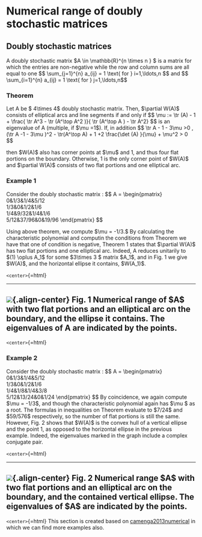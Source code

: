 Numerical range of doubly stochastic matrices
=============================================

Doubly stochastic matrices
--------------------------

A doubly stochastic matrix \$A \\in \\mathbb{R}\^{n \\times n } \$ is a
matrix for which the entries are non-negative while the row and column
sums are all equal to one \$\$ \\sum\_{j=1}\^{n} a\_{ij} = 1 \\text{ for
} i=1,\\ldots,n \$\$ and \$\$ \\sum\_{i=1}\^{n} a\_{ij} = 1 \\text{ for
} j=1,\\ldots,n\$\$

### Theorem

Let A be \$ 4\\times 4\$ doubly stochastic matrix. Then, \$\\partial
W(A)\$ consists of elliptical arcs and line segments if and only if \$\$
\\mu := \\tr (A) - 1 + \\frac{ \\tr A\^3 - \\tr (A\^\\top A\^2 )}{ \\tr
(A\^\\top A ) - \\tr A\^2} \$\$ is an eigenvalue of A (multiple, if
\$\\mu =1\$). If, in addition \$\$ \\tr A - 1 - 3\\mu \>0 , (\\tr A -1 -
3\\mu )\^2 - \\tr(A\^\\top A) + 1 +2 \\frac{\\det (A) }{\\mu} + \\mu\^2
\> 0 \$\$

then \$W(A)\$ also has corner points at \$\\mu\$ and 1, and thus four
flat portions on the boundary. Otherwise, 1 is the only corner point of
\$W(A)\$ and \$\\partial W(A)\$ consists of two flat portions and one
elliptical arc.

### Example 1

Consider the doubly stochastic matrix : \$\$ A = \\begin{pmatrix}
0&1/3&1/4&5/12\
1/3&0&1/2&1/6\
1/4&9/32&1/4&1/6\
5/12&37/96&0&19/96 \\end{pmatrix} \$\$

Using above theorem, we compute \$\\mu = -1/3.\$ By calculating the
characteristic polynomial and computin the conditions from Theorem we
have that one of condition is negative, Theorem 1 states that
\$\\partial W(A)\$ has two flat portions and one elliptical arc. Indeed,
A reduces unitarily to \$(1) \\oplus A_1\$ for some \$3\\times 3 \$
matrix \$A_1\$, and in Fig. 1 we give \$W(A)\$, and the horizontal
ellipse it contains, \$W(A_1)\$.

`<center>`{=html}

  ------------------------------------------------------------------------------------------------------------------------------------------------------------------------------
  ![](/numerical-range/examples/r1.jpg){.align-center}
  Fig. 1 Numerical range of \$A\$ with two flat portions and an elliptical arc on the boundary, and the ellipse it contains. The eigenvalues of A are indicated by the points.
  ------------------------------------------------------------------------------------------------------------------------------------------------------------------------------

`<center>`{=html}

### Example 2

Consider the doubly stochastic matrix : \$\$ A = \\begin{pmatrix}
0&1/3&1/4&5/12\
1/3&0&1/2&1/6\
1/4&1/8&1/4&3/8\
5/12&13/24&0&1/24 \\end{pmatrix} \$\$ By coincidence, we again compute
\$\\mu = -1/3\$, and though the characteristic polynomial again has
\$\\mu \$ as a root. The formulas in inequalities on Theorem evaluate to
\$7/24\$ and \$59/576\$ respectively, so the number of flat portions is
still the same. However, Fig. 2 shows that \$W(A)\$ is the convex hull
of a vertical ellipse and the point 1, as opposed to the horizontal
ellipse in the previous example. Indeed, the eigenvalues marked in the
graph include a complex conjugate pair.

`<center>`{=html}

  --------------------------------------------------------------------------------------------------------------------------------------------------------------------------------------
  ![](/numerical-range/examples/r2.jpg){.align-center}
  Fig. 2 Numerical range \$A\$ with two flat portions and an elliptical arc on the boundary, and the contained vertical ellipse. The eigenvalues of \$A\$ are indicated by the points.
  --------------------------------------------------------------------------------------------------------------------------------------------------------------------------------------

`<center>`{=html} This section is created based on [camenga2013numerical](@cite) in which we can find more examples also.
